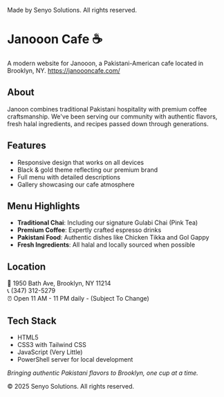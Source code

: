 Made by Senyo Solutions. All rights reserved.

# Janooon Cafe ☕

A modern website for Janooon, a Pakistani-American cafe located in Brooklyn, NY. 
https://janoooncafe.com/
## About

Janoon combines traditional Pakistani hospitality with premium coffee craftsmanship. We've been serving our community with authentic flavors, fresh halal ingredients, and recipes passed down through generations.

## Features

- Responsive design that works on all devices
- Black & gold theme reflecting our premium brand
- Full menu with detailed descriptions
- Gallery showcasing our cafe atmosphere

## Menu Highlights

- **Traditional Chai**: Including our signature Gulabi Chai (Pink Tea)
- **Premium Coffee**: Expertly crafted espresso drinks
- **Pakistani Food**: Authentic dishes like Chicken Tikka and Gol Gappy
- **Fresh Ingredients**: All halal and locally sourced when possible

## Location

📍 1950 Bath Ave, Brooklyn, NY 11214  
📞 (347) 312-5279  
⏰ Open 11 AM - 11 PM daily - (Subject To Change)

## Tech Stack

- HTML5
- CSS3 with Tailwind CSS
- JavaScript (Very Little)
- PowerShell server for local development

*Bringing authentic Pakistani flavors to Brooklyn, one cup at a time.*

© 2025 Senyo Solutions. All rights reserved.
          
